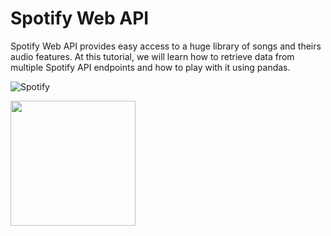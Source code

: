 # Spotify Web API

Spotify Web API provides easy access to a huge library of songs and theirs audio features. At this tutorial, we will learn how to retrieve data from multiple Spotify API endpoints and how to play with it using pandas.


![Spotify](https://upload.wikimedia.org/wikipedia/commons/3/33/Spotify_logo13.png)


<img src="https://upload.wikimedia.org/wikipedia/commons/3/33/Spotify_logo13.png" width="200">
